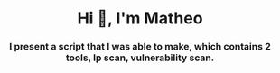 <h1 align="center">Hi 👋, I'm Matheo</h1>
<h3 align="center">I present a script that I was able to make, which contains 2 tools, Ip scan, vulnerability scan.</h3>


